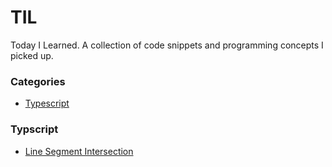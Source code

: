 # TIL

Today I Learned. A collection of code snippets and programming concepts I picked up.

### Categories

- [Typescript](#typescript)

### Typscript

- [Line Segment Intersection](typescript/Line_Segement_Intersection.md)
